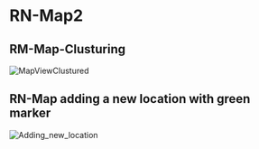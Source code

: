 # RN-Map2

## RM-Map-Clusturing
![MapViewClustured](https://user-images.githubusercontent.com/76162124/131213499-e75b2a73-04ed-4d87-809c-8a7425faef21.PNG)

## RN-Map adding a new location with green marker
![Adding_new_location](https://user-images.githubusercontent.com/76162124/131213537-3ad19d7a-425e-4b6f-8c32-c732d6dcb88d.PNG)
